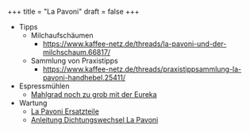 +++
title = "La Pavoni"
draft = false
+++

-   Tipps
    -   Milchaufschäumen
        -   <https://www.kaffee-netz.de/threads/la-pavoni-und-der-milchschaum.66817/>
    -   Sammlung von Praxistipps
        -   <https://www.kaffee-netz.de/threads/praxistippsammlung-la-pavoni-handhebel.25411/>
-   Espressmühlen
    -   [Mahlgrad noch zu grob mit der Eureka](https://www.kaffee-netz.de/threads/la-pavoni-europiccola-mahlgrad-immer-zu-grob-eureka.130364/)
-   Wartung
    -   [La Pavoni Ersatzteile](https://www.kaffeemaschinendoctor.de/La-Pavoni-Ersatzteile:::134.html)
    -   [Anleitung Dichtungswechsel La Pavoni](https://www.kaffeemaschinendoctor.de/download/dichtungswechsel_lapavoni.pdf)